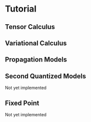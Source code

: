 # Tutorial

## Tensor Calculus

## Variational Calculus

## Propagation Models

## Second Quantized Models

Not yet implemented

## Fixed Point 

Not yet implemented
